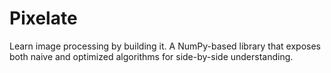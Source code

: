 # Pixelate
Learn image processing by building it. A NumPy-based library that exposes both naive and optimized algorithms for side-by-side understanding.
